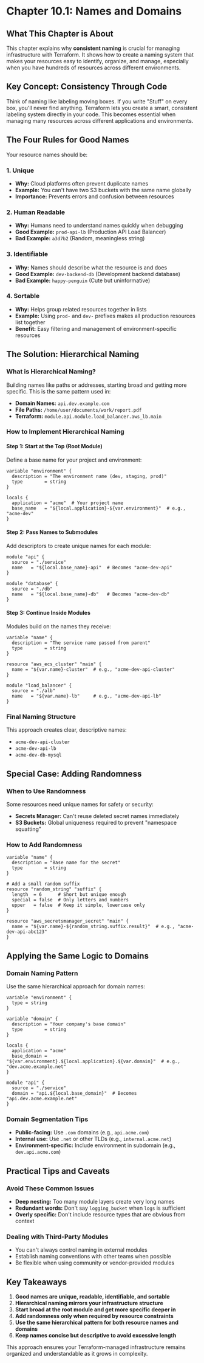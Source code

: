 # **Chapter 10.1: Names and Domains**

## **What This Chapter is About**

This chapter explains why **consistent naming** is crucial for managing infrastructure with Terraform. It shows how to create a naming system that makes your resources easy to identify, organize, and manage, especially when you have hundreds of resources across different environments.

## **Key Concept: Consistency Through Code**

Think of naming like labeling moving boxes. If you write "Stuff" on every box, you'll never find anything. Terraform lets you create a smart, consistent labeling system directly in your code. This becomes essential when managing many resources across different applications and environments.

## **The Four Rules for Good Names**

Your resource names should be:

### **1. Unique**
- **Why:** Cloud platforms often prevent duplicate names
- **Example:** You can't have two S3 buckets with the same name globally
- **Importance:** Prevents errors and confusion between resources

### **2. Human Readable**
- **Why:** Humans need to understand names quickly when debugging
- **Good Example:** `prod-api-lb` (Production API Load Balancer)
- **Bad Example:** `a3d7b2` (Random, meaningless string)

### **3. Identifiable**
- **Why:** Names should describe what the resource is and does
- **Good Example:** `dev-backend-db` (Development backend database)
- **Bad Example:** `happy-penguin` (Cute but uninformative)

### **4. Sortable**
- **Why:** Helps group related resources together in lists
- **Example:** Using `prod-` and `dev-` prefixes makes all production resources list together
- **Benefit:** Easy filtering and management of environment-specific resources

## **The Solution: Hierarchical Naming**

### **What is Hierarchical Naming?**
Building names like paths or addresses, starting broad and getting more specific. This is the same pattern used in:
- **Domain Names:** `api.dev.example.com`
- **File Paths:** `/home/user/documents/work/report.pdf`
- **Terraform:** `module.api.module.load_balancer.aws_lb.main`

### **How to Implement Hierarchical Naming**

#### **Step 1: Start at the Top (Root Module)**
Define a base name for your project and environment:
```hcl
variable "environment" {
  description = "The environment name (dev, staging, prod)"
  type        = string
}

locals {
  application = "acme"  # Your project name
  base_name   = "${local.application}-${var.environment}"  # e.g., "acme-dev"
}
```

#### **Step 2: Pass Names to Submodules**
Add descriptors to create unique names for each module:
```hcl
module "api" {
  source = "./service"
  name   = "${local.base_name}-api"  # Becomes "acme-dev-api"
}

module "database" {
  source = "./db"
  name   = "${local.base_name}-db"   # Becomes "acme-dev-db"
}
```

#### **Step 3: Continue Inside Modules**
Modules build on the names they receive:
```hcl
variable "name" {
  description = "The service name passed from parent"
  type        = string
}

resource "aws_ecs_cluster" "main" {
  name = "${var.name}-cluster"  # e.g., "acme-dev-api-cluster"
}

module "load_balancer" {
  source = "./alb"
  name   = "${var.name}-lb"     # e.g., "acme-dev-api-lb"
}
```

### **Final Naming Structure**
This approach creates clear, descriptive names:
- `acme-dev-api-cluster`
- `acme-dev-api-lb` 
- `acme-dev-db-mysql`

## **Special Case: Adding Randomness**

### **When to Use Randomness**
Some resources need unique names for safety or security:
- **Secrets Manager:** Can't reuse deleted secret names immediately
- **S3 Buckets:** Global uniqueness required to prevent "namespace squatting"

### **How to Add Randomness**
```hcl
variable "name" {
  description = "Base name for the secret"
  type        = string
}

# Add a small random suffix
resource "random_string" "suffix" {
  length  = 6      # Short but unique enough
  special = false  # Only letters and numbers
  upper   = false  # Keep it simple, lowercase only
}

resource "aws_secretsmanager_secret" "main" {
  name = "${var.name}-${random_string.suffix.result}"  # e.g., "acme-dev-api-abc123"
}
```

## **Applying the Same Logic to Domains**

### **Domain Naming Pattern**
Use the same hierarchical approach for domain names:
```hcl
variable "environment" {
  type = string
}

variable "domain" {
  description = "Your company's base domain"
  type        = string
}

locals {
  application = "acme"
  base_domain = "${var.environment}.${local.application}.${var.domain}"  # e.g., "dev.acme.example.net"
}

module "api" {
  source = "./service"
  domain = "api.${local.base_domain}"  # Becomes "api.dev.acme.example.net"
}
```

### **Domain Segmentation Tips**
- **Public-facing:** Use `.com` domains (e.g., `api.acme.com`)
- **Internal use:** Use `.net` or other TLDs (e.g., `internal.acme.net`)
- **Environment-specific:** Include environment in subdomain (e.g., `dev.api.acme.com`)

## **Practical Tips and Caveats**

### **Avoid These Common Issues**
- **Deep nesting:** Too many module layers create very long names
- **Redundant words:** Don't say `logging_bucket` when `logs` is sufficient
- **Overly specific:** Don't include resource types that are obvious from context

### **Dealing with Third-Party Modules**
- You can't always control naming in external modules
- Establish naming conventions with other teams when possible
- Be flexible when using community or vendor-provided modules

## **Key Takeaways**

1. **Good names are unique, readable, identifiable, and sortable**
2. **Hierarchical naming mirrors your infrastructure structure**  
3. **Start broad at the root module and get more specific deeper in**
4. **Add randomness only when required by resource constraints**
5. **Use the same hierarchical pattern for both resource names and domains**
6. **Keep names concise but descriptive to avoid excessive length**

This approach ensures your Terraform-managed infrastructure remains organized and understandable as it grows in complexity.
